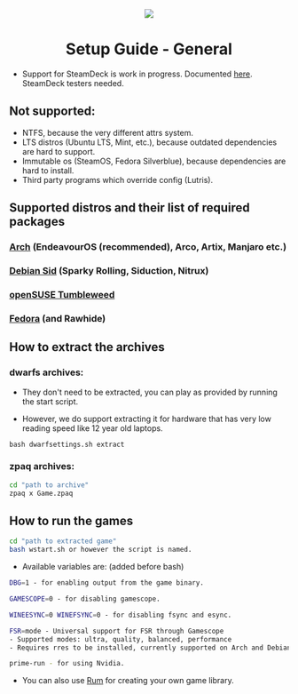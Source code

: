 <div align="center">
  <img src="https://i.postimg.cc/tC3VR1vD/jc141v4.png">
</div>

<div align="center">
  <h1>Setup Guide - General</h1>
</div>

- Support for SteamDeck is work in progress. Documented [here](https://johncena141.eu.org:8141/silentnoodlemaster/steamdeck). SteamDeck testers needed.

## Not supported:
   - NTFS, because the very different attrs system.
   - LTS distros (Ubuntu LTS, Mint, etc.), because outdated dependencies are hard to support.
   - Immutable os (SteamOS, Fedora Silverblue), because dependencies are hard to install.
   - Third party programs which override config (Lutris).

## Supported distros and their list of required packages

### [Arch](arch.md) (EndeavourOS (recommended), Arco, Artix, Manjaro etc.)
### [Debian Sid](debiansid.md) (Sparky Rolling, Siduction, Nitrux)
### [openSUSE Tumbleweed](opensuse.md)
### [Fedora](fedora.md) (and Rawhide)


## How to extract the archives

### dwarfs archives:
  
- They don't need to be extracted, you can play as provided by running the start script.

- However, we do support extracting it for hardware that has very low reading speed like 12 year old laptops.

```
bash dwarfsettings.sh extract
```

### zpaq archives:
```sh
cd "path to archive"
zpaq x Game.zpaq
``` 

## How to run the games

```sh
cd "path to extracted game"
bash wstart.sh or however the script is named.
```
- Available variables are: (added before bash)
```sh
DBG=1 - for enabling output from the game binary.

GAMESCOPE=0 - for disabling gamescope.

WINEESYNC=0 WINEFSYNC=0 - for disabling fsync and esync.

FSR=mode - Universal support for FSR through Gamescope 
- Supported modes: ultra, quality, balanced, performance
- Requires rres to be installed, currently supported on Arch and Debian Sid setup pages.

prime-run - for using Nvidia.
  ```

- You can also use [Rum](https://johncena141.eu.org:8141/johncena141/rum) for creating your own game library.
